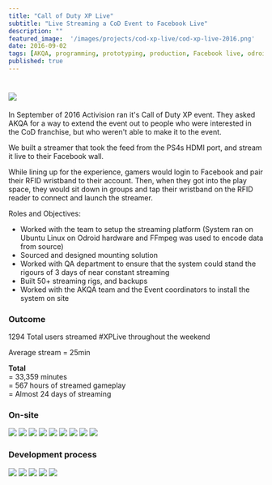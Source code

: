 ```yaml
---
title: "Call of Duty XP Live"
subtitle: "Live Streaming a CoD Event to Facebook Live"
description: ""
featured_image:  '/images/projects/cod-xp-live/cod-xp-live-2016.png'
date: 2016-09-02
tags: [AKQA, programming, prototyping, production, Facebook live, odroid, ffmpeg]
published: true
---
```


# ![](/images/projects/cod-xp-live/20160902_105019-453.small.jpg)

In September of 2016 Activision ran it's Call of Duty XP event.
They asked AKQA for a way to extend the event out to people who were interested in the CoD franchise, but who weren't able to make it to the event.

We built a streamer that took the feed from the PS4s HDMI port, and stream it live to their Facebook wall.

While lining up for the experience, gamers would login to Facebook and pair their RFID wristband to their account.
Then, when they got into the play space, they would sit down in groups and tap their wristband on the RFID reader to connect and launch the streamer.

Roles and Objectives:
* Worked with the team to setup the streaming platform (System ran on Ubuntu Linux on Odroid hardware and FFmpeg was used to encode data from source)
* Sourced and designed mounting solution
* Worked with QA department to ensure that the system could stand the rigours of 3 days of near constant streaming
* Built 50+ streaming rigs, and backups
* Worked with the AKQA team and the Event coordinators to install the system on site

### Outcome

1294 Total users streamed #XPLive throughout the weekend

Average stream = 25min

**Total**  
= 33,359 minutes   
= 567 hours of streamed gameplay  
= Almost 24 days of streaming

### On-site
<p>
<div class="gallery" data-columns="1">
  <img src="/images/projects/cod-xp-live/cod-xp-live-2016.png">
  <img src="/images/projects/cod-xp-live/20160830_220028-397.small.jpg">
  <img src="/images/projects/cod-xp-live/20160902_103030-423.small.jpg">
  <img src="/images/projects/cod-xp-live/20160902_104958-447.small.jpg">
  <img src="/images/projects/cod-xp-live/20160902_105019-453.small.jpg">
  <img src="/images/projects/cod-xp-live/20160903_135935-458.small.jpg">
  <img src="/images/projects/cod-xp-live/20160830_124746-387.small.jpg">
  <img src="/images/projects/cod-xp-live/20160830_172532-391.small.jpg">
  <img src="/images/projects/cod-xp-live/Screen Shot 2016-09-01 at 7.29.37 PM-331.png">
</div>
</p>

### Development process

<div class="gallery" data-columns="1">
  <img src="/images/projects/cod-xp-live/20160929_093957-106.small.jpg">
  <img src="/images/projects/cod-xp-live/20160824_171539-350.small.jpg">
  <img src="/images/projects/cod-xp-live/20160824_171602-344.small.jpg">
  <img src="/images/projects/cod-xp-live/20160827_114414-338.small.jpg">
  <img src="/images/projects/cod-xp-live/Screen Shot 2016-09-03 at 12.48.45 PM-478.png">
</div>
